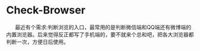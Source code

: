 # Check-Browser


&nbsp;&nbsp;&nbsp;&nbsp;&nbsp;&nbsp;最近有个需求:判断浏览的入口，最常用的是判断微信端和QQ端还有微博端的内置浏览器。后来觉得反正都写了手机端的，要不就来个总和吧，把各大浏览器都判断一次，方便日后使用。  


